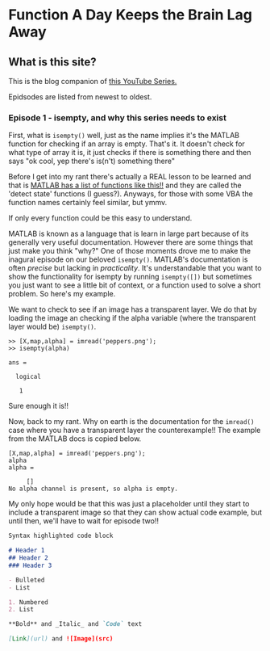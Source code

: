 # Function A Day Keeps the Brain Lag Away

## What is this site?

This is the blog companion of [this YouTube Series.](linkherelol)

Epidsodes are listed from newest to oldest.

### Episode 1 - isempty, and why this series needs to exist

First, what is `isempty()` well, just as the name implies it's the MATLAB function for checking if an array is empty. That's it. It doesn't check for what type of array it is, it just checks if there is something there and then says "ok cool, yep there's is(n't) something there"

Before I get into my rant there's actually a REAL lesson to be learned and that is [MATLAB has a list of functions like this!!](https://www.mathworks.com/help/matlab/ref/is.html) and they are called the 'detect state' functions (I guess?). Anyways, for those with some VBA the function names certainly feel similar, but ymmv.

If only every function could be this easy to understand. 

MATLAB is known as a language that is learn in large part because of its generally very useful documentation. However there are some things that just make you think "why?" One of those moments drove me to make the inagural episode on our beloved `isempty()`. MATLAB's documentation is often *precise* but lacking in *practicality*. It's understandable that you want to show the functionality for isempty by running `isempty([])` but sometimes you just want to see a little bit of context, or a function used to solve a short problem. So here's my example.

We want to check to see if an image has a transparent layer. We do that by loading the image an checking if the alpha variable (where the transparent layer would be) `isempty()`.

```
>> [X,map,alpha] = imread('peppers.png');
>> isempty(alpha)

ans =

  logical

   1
```
Sure enough it is!!

Now, back to my rant. Why on earth is the documentation for the `imread()` case where you have a transparent layer the counterexample!! The example from the MATLAB docs is copied below.

```
[X,map,alpha] = imread('peppers.png');
alpha
alpha =

     []
No alpha channel is present, so alpha is empty.
```
My only hope would be that this was just a placeholder until they start to include a transparent image so that they can show actual code example, but until then, we'll have to wait for episode two!!

```markdown
Syntax highlighted code block

# Header 1
## Header 2
### Header 3

- Bulleted
- List

1. Numbered
2. List

**Bold** and _Italic_ and `Code` text

[Link](url) and ![Image](src)
```
